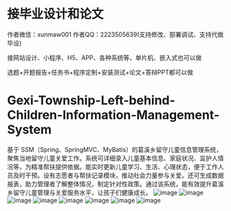 # 接毕业设计和论文
作者微信：xunmaw001  作者QQ：2223505639(支持修改、部署调试、支持代做毕设)

接网站设计、小程序、H5、APP、各种系统等，单片机、嵌入式也可以做

选题+开题报告+任务书+程序定制+安装测试+论文+答辩PPT都可以做
# Gexi-Township-Left-behind-Children-Information-Management-System
基于 SSM（Spring、SpringMVC、MyBatis）的葛溪乡留守儿童信息管理系统，聚焦当地留守儿童关爱工作。系统可详细录入儿童基本信息、家庭状况、监护人情况等，为精准帮扶提供依据。能实时更新儿童学习、生活、心理状态，便于工作人员及时干预。设有志愿者与帮扶记录模块，推动社会力量参与关爱。还可生成数据报表，助力管理者了解整体情况，制定针对性政策。通过该系统，能有效提升葛溪乡留守儿童管理与关爱服务水平，让孩子们健康成长。 
![image](https://github.com/user-attachments/assets/69e404a4-85a1-4993-9905-ea09cda3a97a)
![image](https://github.com/user-attachments/assets/fcbbb92b-b408-4ebb-bfbf-3a82f413be4b)
![image](https://github.com/user-attachments/assets/f05c881a-9b9b-47f0-b3e9-374ebe365662)
![image](https://github.com/user-attachments/assets/94ee6859-852d-44db-b20f-18540746cf6a)
![image](https://github.com/user-attachments/assets/0dc149db-a2d5-4e8a-baca-7ffe7ae7dc5c)
![image](https://github.com/user-attachments/assets/5d055297-db74-4a49-aa35-8e2a5dfeb1e5)
![image](https://github.com/user-attachments/assets/49efcdc9-fd47-4fa5-8523-55682c1ee772)
![image](https://github.com/user-attachments/assets/c0b0c316-230b-4119-9b9d-1f972437b126)
